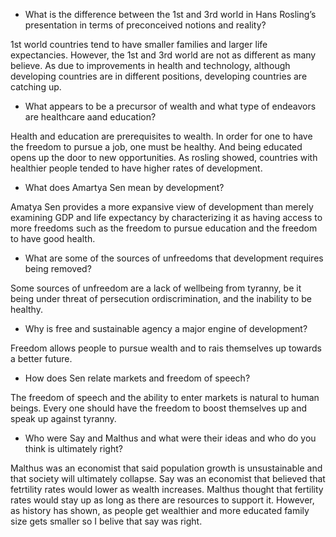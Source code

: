 - What is the difference between the 1st and 3rd world in Hans Rosling’s presentation in terms of preconceived notions and reality?

1st world countries tend to have smaller families and larger life expectancies. However, the 1st and 3rd world are not as
different as many believe. As due to improvements in health and technology, although developing countries are in different positions,
developing countries are catching up.

- What appears to be a precursor of wealth and what type of endeavors are healthcare aand education?

Health and education are prerequisites to wealth. In order for one to have the freedom to pursue a job,
one must be healthy. And being educated opens up the door to new opportunities. As rosling showed, countries with
healthier people tended to have higher rates of development.

- What does Amartya Sen mean by development?

Amatya Sen provides a more expansive view of development than merely examining GDP and life expectancy by
characterizing it as having access to more freedoms such as the freedom to pursue education and the freedom to have good health.

- What are some of the sources of unfreedoms that development requires being removed?

Some sources of unfreedom are a lack of wellbeing from tyranny, be it being under threat of persecution ordiscrimination,
and the inability to be healthy.

- Why is free and sustainable agency a major engine of development?

Freedom allows people to pursue wealth and to rais themselves up towards a better future.

- How does Sen relate markets and freedom of speech?

The freedom of speech and the ability to enter markets is natural to human beings. Every one should have
the freedom to boost themselves up and speak up against tyranny.

- Who were Say and Malthus and what were their ideas and who do you think is ultimately right?

Malthus was an economist that said population growth is unsustainable and that society will ultimately collapse. 
Say was an economist that believed that fetrtility rates would lower as wealth increases. Malthus thought that 
fertility rates would stay up as long as there are resources to support it. However, as history has shown, as
people get wealthier and more educated family size gets smaller so I belive that say was right.
